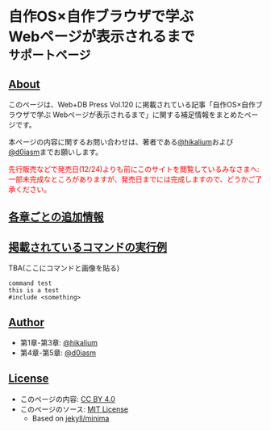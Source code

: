 <h1>自作OS×自作ブラウザで学ぶ<br>Webページが表示されるまで<br><small>サポートページ</small></h1>

<h2><a href="#about">About</a></h2>

このページは、Web+DB Press Vol.120 に掲載されている記事「自作OS×自作ブラウザで学ぶ Webページが表示されるまで」に関する補足情報をまとめたページです。

本ページの内容に関するお問い合わせは、著者である[@hikalium](https://github.com/hikalium)および[@d0iasm](https://github.com/d0iasm)までお願いします。

<span style="color:red">先行販売などで発売日(12/24)よりも前にこのサイトを閲覧しているみなさまへ: 一部未完成なところがありますが、発売日までには完成しますので、どうかご了承ください。</span>

<h2><a href="#sections">各章ごとの追加情報</a></h2>

<h2><a href="#experiments">掲載されているコマンドの実行例</a></h2>

TBA(ここにコマンドと画像を貼る)

```
command test 
this is a test
#include <something>
```

<h2><a href="#author">Author</a></h2>

- 第1章-第3章: [@hikalium](https://github.com/hikalium)
- 第4章-第5章: [@d0iasm](https://github.com/d0iasm)

<h2><a href="#license">License</a></h2>

- このページの内容: [CC BY 4.0](https://creativecommons.org/licenses/by/4.0/deed.ja)
- このページのソース: [MIT License](https://github.com/hikalium/wdb120_toy_browser_and_os_support/blob/main/LICENSE)
  - Based on [jekyll/minima](https://github.com/jekyll/minima)
